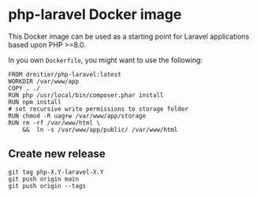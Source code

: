 # php-laravel Docker image

This Docker image can be used as a starting point for Laravel applications based upon PHP >=8.0.

In you own `Dockerfile`, you might want to use the following:

	FROM dreitier/php-laravel:latest
	WORKDIR /var/www/app
	COPY . ./
	RUN php /usr/local/bin/composer.phar install
	RUN npm install
	# set recursive write permissions to storage folder
	RUN chmod -R uag+w /var/www/app/storage
	RUN rm -rf /var/www/html \
		&&  ln -s /var/www/app/public/ /var/www/html

## Create new release
	
	git tag php-X.Y-laravel-X.Y
	git push origin main
	git push origin --tags